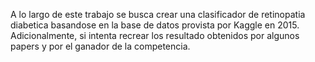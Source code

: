 A lo largo de este trabajo se busca crear una clasificador de retinopatia diabetica basandose en la base de datos provista por Kaggle en 2015. Adicionalmente, si intenta recrear los resultado obtenidos por algunos papers y por el ganador de la competencia. 
